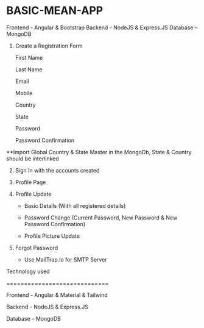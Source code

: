# BASIC-MEAN-APP
Frontend - Angular &amp; Bootstrap  Backend - NodeJS &amp; Express.JS  Database – MongoDB

1. Create a Registration Form

    First Name

    Last Name

    Email

    Mobile

    Country

    State

    Password

    Password Confirmation

 

**Import Global Country & State Master in the MongoDb, State & Country should be interlinked

 

2. Sign In with the accounts created

3. Profile Page

3. Profile Update

    - Basic Details (With all registered details)

    - Password Change (Current Password, New Password & New Password Confirmation)

    - Profile Picture Update

 

4. Forgot Password

    - Use MailTrap.io for SMTP Server

 

 

Technology used

=============================

Frontend - Angular & Material & Tailwind

Backend - NodeJS & Express.JS

Database – MongoDB
